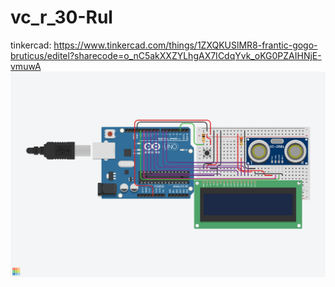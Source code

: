# vc_r_30-Rul
tinkercad: https://www.tinkercad.com/things/1ZXQKUSlMR8-frantic-gogo-bruticus/editel?sharecode=o_nC5akXXZYLhgAX7ICdqYvk_oKG0PZAIHNjE-vmuwA
![image.png](https://github.com/pihta24/vc_r_30-Rul/blob/644a6f55c905004e0ce5329b2e5eaa74bf9d6094/image.png)
